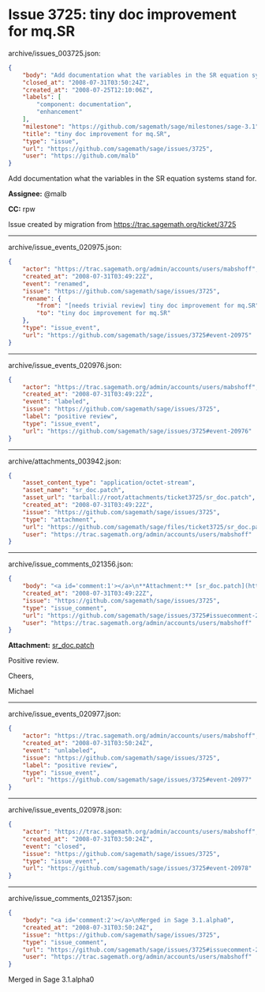 # Issue 3725: tiny doc improvement for mq.SR

archive/issues_003725.json:
```json
{
    "body": "Add documentation what the variables in the SR equation systems stand for.\n\n**Assignee:** @malb\n\n**CC:**  rpw\n\nIssue created by migration from https://trac.sagemath.org/ticket/3725\n\n",
    "closed_at": "2008-07-31T03:50:24Z",
    "created_at": "2008-07-25T12:10:06Z",
    "labels": [
        "component: documentation",
        "enhancement"
    ],
    "milestone": "https://github.com/sagemath/sage/milestones/sage-3.1",
    "title": "tiny doc improvement for mq.SR",
    "type": "issue",
    "url": "https://github.com/sagemath/sage/issues/3725",
    "user": "https://github.com/malb"
}
```
Add documentation what the variables in the SR equation systems stand for.

**Assignee:** @malb

**CC:**  rpw

Issue created by migration from https://trac.sagemath.org/ticket/3725





---

archive/issue_events_020975.json:
```json
{
    "actor": "https://trac.sagemath.org/admin/accounts/users/mabshoff",
    "created_at": "2008-07-31T03:49:22Z",
    "event": "renamed",
    "issue": "https://github.com/sagemath/sage/issues/3725",
    "rename": {
        "from": "[needs trivial review] tiny doc improvement for mq.SR",
        "to": "tiny doc improvement for mq.SR"
    },
    "type": "issue_event",
    "url": "https://github.com/sagemath/sage/issues/3725#event-20975"
}
```



---

archive/issue_events_020976.json:
```json
{
    "actor": "https://trac.sagemath.org/admin/accounts/users/mabshoff",
    "created_at": "2008-07-31T03:49:22Z",
    "event": "labeled",
    "issue": "https://github.com/sagemath/sage/issues/3725",
    "label": "positive review",
    "type": "issue_event",
    "url": "https://github.com/sagemath/sage/issues/3725#event-20976"
}
```



---

archive/attachments_003942.json:
```json
{
    "asset_content_type": "application/octet-stream",
    "asset_name": "sr_doc.patch",
    "asset_url": "tarball://root/attachments/ticket3725/sr_doc.patch",
    "created_at": "2008-07-31T03:49:22Z",
    "issue": "https://github.com/sagemath/sage/issues/3725",
    "type": "attachment",
    "url": "https://github.com/sagemath/sage/files/ticket3725/sr_doc.patch",
    "user": "https://trac.sagemath.org/admin/accounts/users/mabshoff"
}
```



---

archive/issue_comments_021356.json:
```json
{
    "body": "<a id='comment:1'></a>\n**Attachment:** [sr_doc.patch](https://github.com/sagemath/sage/files/ticket3725/sr_doc.patch)\n\nPositive review.\n\nCheers,\n\nMichael",
    "created_at": "2008-07-31T03:49:22Z",
    "issue": "https://github.com/sagemath/sage/issues/3725",
    "type": "issue_comment",
    "url": "https://github.com/sagemath/sage/issues/3725#issuecomment-21356",
    "user": "https://trac.sagemath.org/admin/accounts/users/mabshoff"
}
```

<a id='comment:1'></a>
**Attachment:** [sr_doc.patch](https://github.com/sagemath/sage/files/ticket3725/sr_doc.patch)

Positive review.

Cheers,

Michael



---

archive/issue_events_020977.json:
```json
{
    "actor": "https://trac.sagemath.org/admin/accounts/users/mabshoff",
    "created_at": "2008-07-31T03:50:24Z",
    "event": "unlabeled",
    "issue": "https://github.com/sagemath/sage/issues/3725",
    "label": "positive review",
    "type": "issue_event",
    "url": "https://github.com/sagemath/sage/issues/3725#event-20977"
}
```



---

archive/issue_events_020978.json:
```json
{
    "actor": "https://trac.sagemath.org/admin/accounts/users/mabshoff",
    "created_at": "2008-07-31T03:50:24Z",
    "event": "closed",
    "issue": "https://github.com/sagemath/sage/issues/3725",
    "type": "issue_event",
    "url": "https://github.com/sagemath/sage/issues/3725#event-20978"
}
```



---

archive/issue_comments_021357.json:
```json
{
    "body": "<a id='comment:2'></a>\nMerged in Sage 3.1.alpha0",
    "created_at": "2008-07-31T03:50:24Z",
    "issue": "https://github.com/sagemath/sage/issues/3725",
    "type": "issue_comment",
    "url": "https://github.com/sagemath/sage/issues/3725#issuecomment-21357",
    "user": "https://trac.sagemath.org/admin/accounts/users/mabshoff"
}
```

<a id='comment:2'></a>
Merged in Sage 3.1.alpha0
